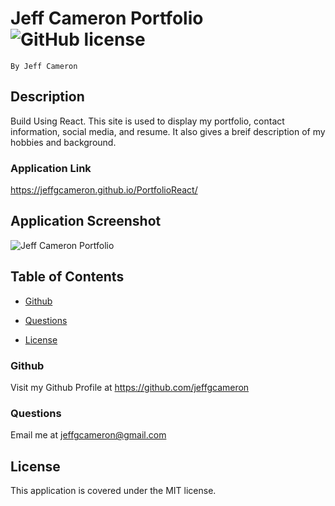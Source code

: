 # Jeff Cameron Portfolio ![GitHub license](https://img.shields.io/badge/license-MIT-blue.svg)
    By Jeff Cameron

## Description
Build Using React. This site is used to display my portfolio, contact information, social media, and resume. It also gives a breif description of my hobbies and background.

### Application Link
https://jeffgcameron.github.io/PortfolioReact/

## Application Screenshot
![Jeff Cameron Portfolio](./Assets/Images/screenshot.png)

## Table of Contents

* [Github](#github)

* [Questions](#questions)

* [License](#license)

### Github
Visit my Github Profile at https://github.com/jeffgcameron

### Questions 
Email me at jeffgcameron@gmail.com

## License
This application is covered under the MIT license.